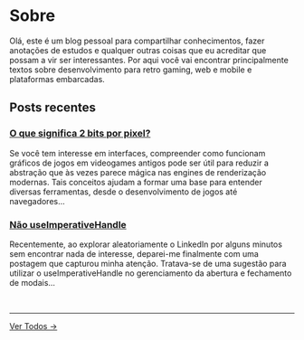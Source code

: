 # Sobre
Olá, este é um blog pessoal para compartilhar conhecimentos, fazer anotações de estudos e qualquer outras coisas que eu acreditar que possam a vir ser interessantes. Por aqui você
vai encontrar principalmente textos sobre desenvolvimento para retro gaming,
web e mobile e plataformas embarcadas.

## Posts recentes

### **[O que significa 2 bits por pixel?](https://victorheringer.github.io/posts/game-boy-2bpp/)**
Se você tem interesse em interfaces, compreender como funcionam gráficos de jogos em videogames antigos pode ser útil para reduzir a abstração que às vezes parece mágica nas engines de renderização modernas. Tais conceitos ajudam a formar uma base para entender diversas ferramentas, desde o desenvolvimento de jogos até navegadores...

### **[Não useImperativeHandle](https://victorheringer.github.io/posts/dont-use-imperative-handle/)**
Recentemente, ao explorar aleatoriamente o LinkedIn por alguns minutos sem encontrar nada de interesse, deparei-me finalmente com uma postagem que capturou minha atenção. Tratava-se de uma sugestão para utilizar o useImperativeHandle no gerenciamento da abertura e fechamento de modais...


<br/>

---
[Ver Todos →](https://victorheringer.github.io/posts/)
